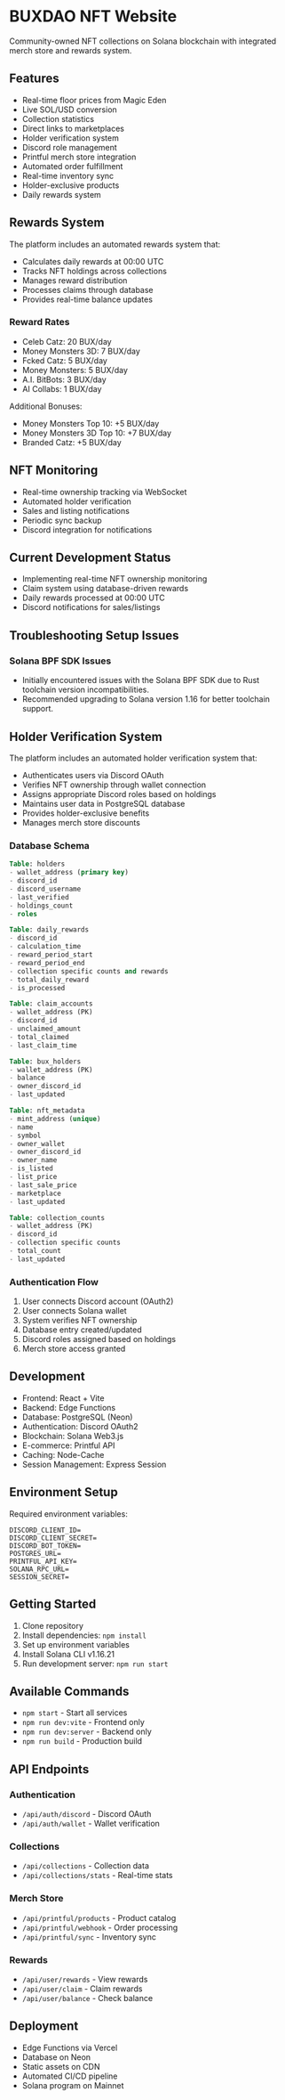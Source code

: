# BUXDAO NFT Website

Community-owned NFT collections on Solana blockchain with integrated merch store and rewards system.

## Features
- Real-time floor prices from Magic Eden
- Live SOL/USD conversion
- Collection statistics
- Direct links to marketplaces
- Holder verification system
- Discord role management
- Printful merch store integration
- Automated order fulfillment
- Real-time inventory sync
- Holder-exclusive products
- Daily rewards system

## Rewards System
The platform includes an automated rewards system that:
- Calculates daily rewards at 00:00 UTC
- Tracks NFT holdings across collections
- Manages reward distribution
- Processes claims through database
- Provides real-time balance updates

### Reward Rates
- Celeb Catz: 20 BUX/day
- Money Monsters 3D: 7 BUX/day
- Fcked Catz: 5 BUX/day
- Money Monsters: 5 BUX/day
- A.I. BitBots: 3 BUX/day
- AI Collabs: 1 BUX/day

Additional Bonuses:
- Money Monsters Top 10: +5 BUX/day
- Money Monsters 3D Top 10: +7 BUX/day
- Branded Catz: +5 BUX/day

## NFT Monitoring
- Real-time ownership tracking via WebSocket
- Automated holder verification
- Sales and listing notifications
- Periodic sync backup
- Discord integration for notifications

## Current Development Status
- Implementing real-time NFT ownership monitoring
- Claim system using database-driven rewards
- Daily rewards processed at 00:00 UTC
- Discord notifications for sales/listings

## Troubleshooting Setup Issues
### Solana BPF SDK Issues
- Initially encountered issues with the Solana BPF SDK due to Rust toolchain version incompatibilities.
- Recommended upgrading to Solana version 1.16 for better toolchain support.

## Holder Verification System
The platform includes an automated holder verification system that:
- Authenticates users via Discord OAuth
- Verifies NFT ownership through wallet connection
- Assigns appropriate Discord roles based on holdings
- Maintains user data in PostgreSQL database
- Provides holder-exclusive benefits
- Manages merch store discounts

### Database Schema
```sql
Table: holders
- wallet_address (primary key)
- discord_id
- discord_username
- last_verified
- holdings_count
- roles

Table: daily_rewards
- discord_id
- calculation_time
- reward_period_start
- reward_period_end
- collection specific counts and rewards
- total_daily_reward
- is_processed

Table: claim_accounts
- wallet_address (PK)
- discord_id
- unclaimed_amount
- total_claimed
- last_claim_time

Table: bux_holders
- wallet_address (PK)
- balance
- owner_discord_id
- last_updated

Table: nft_metadata
- mint_address (unique)
- name
- symbol
- owner_wallet
- owner_discord_id
- owner_name
- is_listed
- list_price
- last_sale_price
- marketplace
- last_updated

Table: collection_counts
- wallet_address (PK)
- discord_id
- collection specific counts
- total_count
- last_updated
```

### Authentication Flow
1. User connects Discord account (OAuth2)
2. User connects Solana wallet
3. System verifies NFT ownership
4. Database entry created/updated
5. Discord roles assigned based on holdings
6. Merch store access granted

## Development
- Frontend: React + Vite
- Backend: Edge Functions
- Database: PostgreSQL (Neon)
- Authentication: Discord OAuth2
- Blockchain: Solana Web3.js
- E-commerce: Printful API
- Caching: Node-Cache
- Session Management: Express Session

## Environment Setup
Required environment variables:
```env
DISCORD_CLIENT_ID=
DISCORD_CLIENT_SECRET=
DISCORD_BOT_TOKEN=
POSTGRES_URL=
PRINTFUL_API_KEY=
SOLANA_RPC_URL=
SESSION_SECRET=
```

## Getting Started
1. Clone repository
2. Install dependencies: `npm install`
3. Set up environment variables
4. Install Solana CLI v1.16.21
5. Run development server: `npm run start`

## Available Commands
- `npm start` - Start all services
- `npm run dev:vite` - Frontend only
- `npm run dev:server` - Backend only
- `npm run build` - Production build

## API Endpoints

### Authentication
- `/api/auth/discord` - Discord OAuth
- `/api/auth/wallet` - Wallet verification

### Collections
- `/api/collections` - Collection data
- `/api/collections/stats` - Real-time stats

### Merch Store
- `/api/printful/products` - Product catalog
- `/api/printful/webhook` - Order processing
- `/api/printful/sync` - Inventory sync

### Rewards
- `/api/user/rewards` - View rewards
- `/api/user/claim` - Claim rewards
- `/api/user/balance` - Check balance

## Deployment
- Edge Functions via Vercel
- Database on Neon
- Static assets on CDN
- Automated CI/CD pipeline
- Solana program on Mainnet 